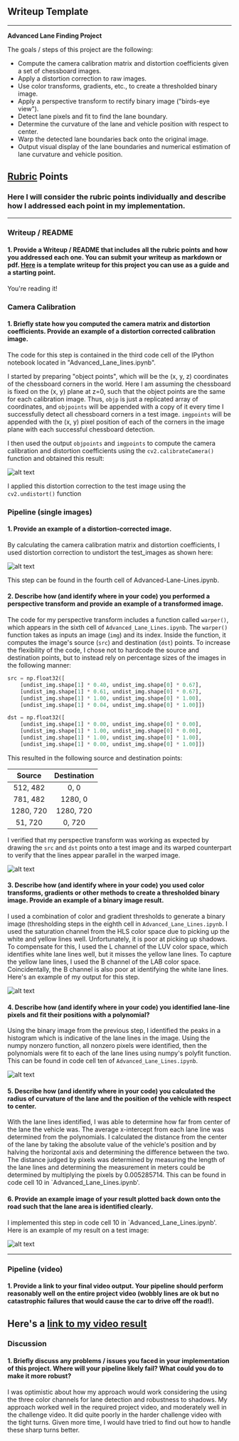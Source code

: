 ## Writeup Template

---

**Advanced Lane Finding Project**

The goals / steps of this project are the following:

* Compute the camera calibration matrix and distortion coefficients given a set of chessboard images.
* Apply a distortion correction to raw images.
* Use color transforms, gradients, etc., to create a thresholded binary image.
* Apply a perspective transform to rectify binary image ("birds-eye view").
* Detect lane pixels and fit to find the lane boundary.
* Determine the curvature of the lane and vehicle position with respect to center.
* Warp the detected lane boundaries back onto the original image.
* Output visual display of the lane boundaries and numerical estimation of lane curvature and vehicle position.

[//]: # (Image References)

[image1]: ./output_images/chess.png "Undistorted"
[image2]: ./output_images/road_undistort.png "Road Transformed"
[image3]: ./output_images/warper.png "Warper"
[image4]: ./output_images/binary.png "Binary"
[image5]: ./output_images/color_fit_lines.jpg "Fit Visual"
[image6]: ./output_images/polyfit.png "Polyfit"
[video1]: ./project_video.mp4 "Video"

## [Rubric](https://review.udacity.com/#!/rubrics/571/view) Points

### Here I will consider the rubric points individually and describe how I addressed each point in my implementation.  

---

### Writeup / README

#### 1. Provide a Writeup / README that includes all the rubric points and how you addressed each one.  You can submit your writeup as markdown or pdf.  [Here](https://github.com/udacity/CarND-Advanced-Lane-Lines/blob/master/writeup_template.md) is a template writeup for this project you can use as a guide and a starting point.  

You're reading it!

### Camera Calibration

#### 1. Briefly state how you computed the camera matrix and distortion coefficients. Provide an example of a distortion corrected calibration image.

The code for this step is contained in the third code cell of the IPython notebook located in "Advanced_Lane_lines.ipynb".  

I started by preparing "object points", which will be the (x, y, z) coordinates of the chessboard corners in the world. Here I am assuming the chessboard is fixed on the (x, y) plane at z=0, such that the object points are the same for each calibration image.  Thus, `objp` is just a replicated array of coordinates, and `objpoints` will be appended with a copy of it every time I successfully detect all chessboard corners in a test image.  `imgpoints` will be appended with the (x, y) pixel position of each of the corners in the image plane with each successful chessboard detection.  

I then used the output `objpoints` and `imgpoints` to compute the camera calibration and distortion coefficients using the `cv2.calibrateCamera()` function and obtained this result:

![alt text][image1]

I applied this distortion correction to the test image using the `cv2.undistort()` function

### Pipeline (single images)

#### 1. Provide an example of a distortion-corrected image.

By calculating the camera calibration matrix and distortion coefficients, I used distortion correction to undistort the test_images as shown here:

![alt text][image2]

This step can be found in the fourth cell of Advanced-Lane-Lines.ipynb.

#### 2. Describe how (and identify where in your code) you performed a perspective transform and provide an example of a transformed image.

The code for my perspective transform includes a function called `warper()`, which appears in the sixth cell of `Advanced_Lane_Lines.ipynb`.  The `warper()` function takes as inputs an image (`img`) and its index. Inside the function, it computes the image's source (`src`) and destination (`dst`) points.  To increase the flexibility of the code, I chose not to hardcode the source and destination points, but to instead rely on percentage sizes of the images in the following manner:

```python
src = np.float32([
    [undist_img.shape[1] * 0.40, undist_img.shape[0] * 0.67],
    [undist_img.shape[1] * 0.61, undist_img.shape[0] * 0.67],
    [undist_img.shape[1] * 1.00, undist_img.shape[0] * 1.00],
    [undist_img.shape[1] * 0.04, undist_img.shape[0] * 1.00]])

dst = np.float32([
    [undist_img.shape[1] * 0.00, undist_img.shape[0] * 0.00],
    [undist_img.shape[1] * 1.00, undist_img.shape[0] * 0.00],
    [undist_img.shape[1] * 1.00, undist_img.shape[0] * 1.00],
    [undist_img.shape[1] * 0.00, undist_img.shape[0] * 1.00]])
```

This resulted in the following source and destination points:

| Source     | Destination  |
|:----------:|:------------:|
| 512,  482  | 0,      0    |
| 781,  482  | 1280,   0    |
| 1280, 720  | 1280, 720    |
| 51,   720  | 0,    720    |

I verified that my perspective transform was working as expected by drawing the `src` and `dst` points onto a test image and its warped counterpart to verify that the lines appear parallel in the warped image.

![alt text][image3]

#### 3. Describe how (and identify where in your code) you used color transforms, gradients or other methods to create a thresholded binary image.  Provide an example of a binary image result.

I used a combination of color and gradient thresholds to generate a binary image (thresholding steps in the eighth cell in `Advanced_Lane_Lines.ipynb`.  I used the saturation channel from the HLS color space due to picking up the white and yellow lines well. Unfortunately, it is poor at picking up shadows. To compensate for this, I used the L channel of the LUV color space, which identifies white lane lines well, but it misses the yellow lane lines. To capture the yellow lane lines, I used the B channel of the LAB color space. Coincidentally, the B channel is also poor at identifying the white lane lines. Here's an example of my output for this step.

![alt text][image4]

#### 4. Describe how (and identify where in your code) you identified lane-line pixels and fit their positions with a polynomial?

Using the binary image from the previous step, I identified the peaks in a histogram which is indicative of the lane lines in the image. Using the numpy nonzero function, all nonzero pixels were identified, then the polynomials were fit to each of the lane lines using numpy's polyfit function. This can be found in code cell ten of `Advanced_Lane_Lines.ipynb`.

![alt text][image5]

#### 5. Describe how (and identify where in your code) you calculated the radius of curvature of the lane and the position of the vehicle with respect to center.

With the lane lines identified, I was able to determine how far from center of the lane the vehicle was. The average x-intercept from each lane line was determined from the polynomials. I calculated the distance from the center of the lane by taking the absolute value of the vehicle's position and by halving the horizontal axis and determining the difference between the two. The distance judged by pixels was determined by measuring the length of the lane lines and determining the measurement in meters could be determined by multiplying the pixels by 0.005285714. This can be found in
code cell 10 in `Advanced_Lane_Lines.ipynb'.

#### 6. Provide an example image of your result plotted back down onto the road such that the lane area is identified clearly.

I implemented this step in code cell 10 in `Advanced_Lane_Lines.ipynb'.  Here is an example of my result on a test image:

![alt text][image6]

---

### Pipeline (video)

#### 1. Provide a link to your final video output.  Your pipeline should perform reasonably well on the entire project video (wobbly lines are ok but no catastrophic failures that would cause the car to drive off the road!).

Here's a [link to my video result](./output_videos/project_video_output.mp4)
---

### Discussion

#### 1. Briefly discuss any problems / issues you faced in your implementation of this project.  Where will your pipeline likely fail?  What could you do to make it more robust?

I was optimistic about how my approach would work considering the using the three color channels for lane detection and robustness to shadows. My approach worked well in the required project video, and moderately well in the challenge video. It did quite poorly in the harder challenge video with the tight turns. Given more time, I would have tried to find out how to handle these sharp turns better.
